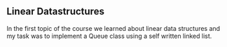 ## Linear Datastructures

In the first topic of the course we learned about linear data structures and my task was to implement a Queue class using a self written linked list.
